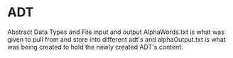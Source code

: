 # ADT
Abstract Data Types and File input and output
AlphaWords.txt is what was given to pull from and store into different adt's and alphaOutput.txt is what was being created to hold the newly created ADT's content.
